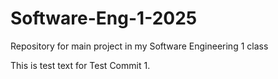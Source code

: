 # Software-Eng-1-2025
Repository for main project in my Software Engineering 1 class

This is test text for Test Commit 1.
